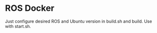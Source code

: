 # ROS Docker

Just configure desired ROS and Ubuntu version in build.sh and build. Use with start.sh.